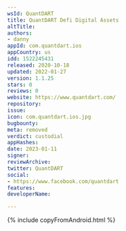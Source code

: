 ```yaml
---
wsId: QuantDART
title: QuantDART Defi Digital Assets
altTitle: 
authors:
- danny
appId: com.quantdart.ios
appCountry: us
idd: 1522245431
released: 2020-10-18
updated: 2022-01-27
version: 1.1.25
stars: 0
reviews: 0
website: https://www.quantdart.com/
repository: 
issue: 
icon: com.quantdart.ios.jpg
bugbounty: 
meta: removed
verdict: custodial
appHashes: 
date: 2023-01-11
signer: 
reviewArchive: 
twitter: QuantDART
social:
- https://www.facebook.com/quantdart
features: 
developerName: 

---
```


{% include copyFromAndroid.html %}

